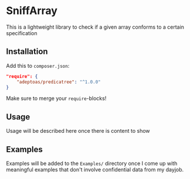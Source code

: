 # SniffArray

This is a lightweight library to check if a given array conforms to a certain specification

## Installation

Add this to `composer.json`:

```json
"require": {
	"adeptoas/predicatree": "^1.0.0"
}
```

Make sure to merge your `require`-blocks!

## Usage

Usage will be described here once there is content to show

## Examples

Examples will be added to the `Examples/` directory once I come up with meaningful examples that don't involve confidential data from my dayjob.